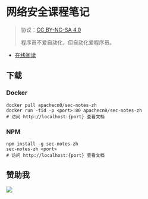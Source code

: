 <!--
    需要填充的占位符：
    
    README.md
    
        网络安全课程笔记：文档中文名
        {nameEn}：文档英文名
        {urlEn}：文档原始链接
        secnt：域名前缀
        飞龙：负责人名称
        wizardforcel：负责人 Github 用户名
        562826179：负责人 QQ
        sec-notes-zh：ApacheCN 的 Github 仓库名称
        sec-notes-zh：DockerHub 仓库名称
        sec-notes-zh：PYPI 包名称
        sec-notes-zh：NPM 包名称
    
    CNAME
    
        secnt：域名前缀

    index.html
    
        网络安全课程笔记：文档中文名
        #333：显示颜色
        sec-notes-zh：ApacheCN 的 Github 仓库名称

    asset/docsify-flygon-footer.js
    
        sec-notes-zh：ApacheCN 的 Github 仓库名称
-->

# 网络安全课程笔记

> 协议：[CC BY-NC-SA 4.0](http://creativecommons.org/licenses/by-nc-sa/4.0/)
> 
> 程序员不爱自动化，但自动化爱程序员。

* [在线阅读](https://secnt.flygon.net)

## 下载

### Docker

```
docker pull apachecn0/sec-notes-zh
docker run -tid -p <port>:80 apachecn0/sec-notes-zh
# 访问 http://localhost:{port} 查看文档
```

### NPM

```
npm install -g sec-notes-zh
sec-notes-zh <port>
# 访问 http://localhost:{port} 查看文档
```

## 赞助我

![](https://img-blog.csdnimg.cn/20200112005920729.png)
